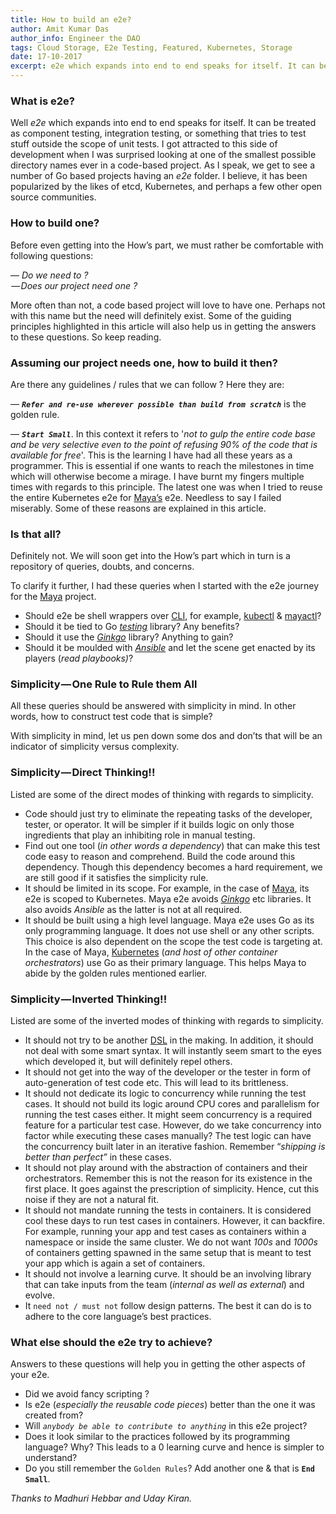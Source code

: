 ```yaml
---
title: How to build an e2e?
author: Amit Kumar Das
author_info: Engineer the DAO
tags: Cloud Storage, E2e Testing, Featured, Kubernetes, Storage
date: 17-10-2017
excerpt: e2e which expands into end to end speaks for itself. It can be treated as component testing, integration testing, or something that tries to test stuff outside the scope of unit tests.
---
```


### What is e2e?

Well *e2e* which expands into end to end speaks for itself. It can be treated as component testing, integration testing, or something that tries to test stuff outside the scope of unit tests. I got attracted to this side of development when I was surprised looking at one of the smallest possible directory names ever in a code-based project. As I speak, we get to see a number of Go based projects having an *e2e* folder. I believe, it has been popularized by the likes of etcd, Kubernetes, and perhaps a few other open source communities.

### How to build one?

Before even getting into the How’s part, we must rather be comfortable with following questions:

— *Do we need to ?*  
 — *Does our project need one ?*

More often than not, a code based project will love to have one. Perhaps not with this name but the need will definitely exist. Some of the guiding principles highlighted in this article will also help us in getting the answers to these questions. So keep reading.

### Assuming our project needs one, how to build it then?

Are there any guidelines / rules that we can follow ? Here they are:

— ***`Refer and re-use wherever possible than build from scratch`*** is the golden rule.

— ***`Start Small`***. In this context it refers to '*not to gulp the entire code base and be very selective even to the point of refusing 90% of the code that is available for free*'. This is the learning I have had all these years as a programmer. This is essential if one wants to reach the milestones in time which will otherwise become a mirage. I have burnt my fingers multiple times with regards to this principle. The latest one was when I tried to reuse the entire Kubernetes e2e for [Maya’s](https://github.com/openebs/maya/) e2e. Needless to say I failed miserably. Some of these reasons are explained in this article.

### Is that all?

Definitely not. We will soon get into the How’s part which in turn is a repository of queries, doubts, and concerns.

To clarify it further, I had these queries when I started with the e2e journey for the [Maya](https://github.com/openebs/maya/) project.

- Should e2e be shell wrappers over [CLI](https://en.wikipedia.org/wiki/Command-line_interface), for example, [kubectl](https://kubernetes.io/docs/user-guide/kubectl-overview/) & [mayactl](https://github.com/openebs/maya/tree/master/cmd/mayactl)?
- Should it be tied to Go [*testing*](https://golang.org/pkg/testing/) library? Any benefits?
- Should it use the [*Ginkgo*](https://onsi.github.io/ginkgo/) library? Anything to gain?
- Should it be moulded with [*Ansible*](https://www.ansible.com/) and let the scene get enacted by its players (*read playbooks)*?

### Simplicity — One Rule to Rule them All

All these queries should be answered with simplicity in mind. In other words, how to construct test code that is simple?

With simplicity in mind, let us pen down some dos and don’ts that will be an 
indicator of simplicity versus complexity.

### Simplicity — Direct Thinking!!

Listed are some of the direct modes of thinking with regards to simplicity.

- Code should just try to eliminate the repeating tasks of the developer, tester, or operator. It will be simpler if it builds logic on only those ingredients that play an inhibiting role in manual testing.
- Find out one tool (*in other words a dependency*) that can make this test code easy to reason and comprehend. Build the code around this dependency. Though this dependency becomes a hard requirement, we are still good if it satisfies the simplicity rule.
- It should be limited in its scope. For example, in the case of [Maya](https://github.com/openebs/maya/), its e2e is scoped to Kubernetes. Maya e2e avoids [*Ginkgo*](https://onsi.github.io/ginkgo/) etc libraries. It also avoids *Ansible* as the latter is not at all required.
- It should be built using a high level language. Maya e2e uses Go as its only programming language. It does not use shell or any other scripts. This choice is also dependent on the scope the test code is targeting at. In the case of Maya, [Kubernetes](https://kubernetes.io/) (*and host of other container orchestrators*) use Go as their primary language. This helps Maya to abide by the golden rules mentioned earlier.

### Simplicity — Inverted Thinking!!

Listed are some of the inverted modes of thinking with regards to simplicity.

- It should not try to be another [DSL](https://en.wikipedia.org/wiki/Domain-specific_language) in the making. In addition, it should not deal with some smart syntax. It will instantly seem smart to the eyes which developed it, but will definitely repel others.
- It should not get into the way of the developer or the tester in form of auto-generation of test code etc. This will lead to its brittleness.
- It should not dedicate its logic to concurrency while running the test cases. It should not build its logic around CPU cores and parallelism for running the test cases either. It might seem concurrency is a required feature for a particular test case. However, do we take concurrency into factor while executing these cases manually? The test logic can have the concurrency built later in an iterative fashion. Remember “*shipping is better than perfect”* in these cases.
- It should not play around with the abstraction of containers and their orchestrators. Remember this is not the reason for its existence in the first place. It goes against the prescription of simplicity. Hence, cut this noise if they are not a natural fit.
- It should not mandate running the tests in containers. It is considered cool these days to run test cases in containers. However, it can backfire. For example, running your app and test cases as containers within a namespace or inside the same cluster. We do not want *100s* and *1000s* of containers getting spawned in the same setup that is meant to test your app which is again a set of containers.
- It should not involve a learning curve. It should be an involving library that can take inputs from the team (*internal as well as external*) and evolve.
- It `need not / must not` follow design patterns. The best it can do is to adhere to the core language’s best practices.

### What else should the e2e try to achieve?

Answers to these questions will help you in getting the other aspects of your e2e.

- Did we avoid fancy scripting ?
- Is e2e (*especially the reusable code pieces*) better than the one it was created from?
- Will *`anybody be able to contribute to anything`* in this e2e project?
- Does it look similar to the practices followed by its programming language? Why? This leads to a 0 learning curve and hence is simpler to understand?
- Do you still remember the `Golden Rules`? Add another one & that is **`End Small`**.

*Thanks to Madhuri Hebbar and Uday Kiran.*

